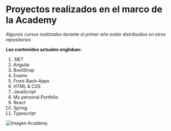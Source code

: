 # Proyectos realizados en el marco de la Academy
*Algunos cursos realizados durante el primer año están distribuidos en otros repositorios*


**Los contenidos actuales engloban:**
1. .NET
2. Angular
3. BootStrap
4. Exams
5. Front-Back-Apps
6. HTML & CSS
7. JavaScript
8. My personal Portfolio
9. React
10. Spring
11. Typescript


![Imagen Academy](https://media.licdn.com/dms/image/C4D0BAQE5-nPHjzPBfw/company-logo_200_200/0/1621602700000?e=2147483647&v=beta&t=5B35Y1jLrE4eV6yww_s-dsOWiPBL9wKKqFF0WS0aS0Q)

